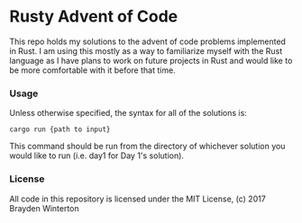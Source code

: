 # Rusty Advent of Code

This repo holds my solutions to the advent of code problems implemented in Rust.
I am using this mostly as a way to familiarize myself with the Rust language
as I have plans to work on future projects in Rust and would like to be more
comfortable with it before that time.

### Usage

Unless otherwise specified, the syntax for all of the solutions is:

```
cargo run {path to input}
```

This command should be run from the directory of whichever solution you would
like to run (i.e. day1 for Day 1's solution).

### License

All code in this repository is licensed under the MIT License, (c) 2017 Brayden
Winterton